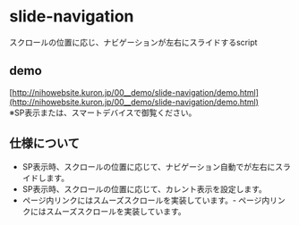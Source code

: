 # slide-navigation
スクロールの位置に応じ、ナビゲーションが左右にスライドするscript

## demo
[http://nihowebsite.kuron.jp/00__demo/slide-navigation/demo.html](http://nihowebsite.kuron.jp/00__demo/slide-navigation/demo.html)  
※SP表示または、スマートデバイスで御覧ください。

## 仕様について
- SP表示時、スクロールの位置に応じて、ナビゲーション自動でが左右にスライドします。
- SP表示時、スクロールの位置に応じて、カレント表示を設定します。
- ページ内リンクにはスムーズスクロールを実装しています。- ページ内リンクにはスムーズスクロールを実装しています。